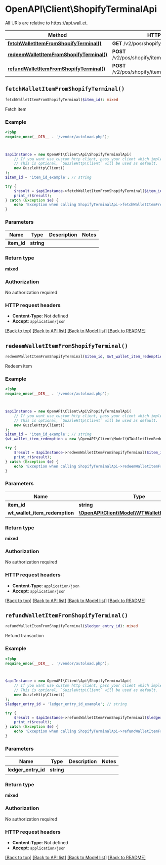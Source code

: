 # OpenAPI\Client\ShopifyTerminalApi

All URIs are relative to https://api.wall.et.

Method | HTTP request | Description
------------- | ------------- | -------------
[**fetchWalletItemFromShopifyTerminal()**](ShopifyTerminalApi.md#fetchWalletItemFromShopifyTerminal) | **GET** /v2/pos/shopify/item/{itemID} | Fetch item
[**redeemWalletItemFromShopifyTerminal()**](ShopifyTerminalApi.md#redeemWalletItemFromShopifyTerminal) | **POST** /v2/pos/shopify/item/redeem/{itemID} | Redeem item
[**refundWalletItemFromShopifyTerminal()**](ShopifyTerminalApi.md#refundWalletItemFromShopifyTerminal) | **POST** /v2/pos/shopify/item/refund/{ledgerEntryID} | Refund transaction


## `fetchWalletItemFromShopifyTerminal()`

```php
fetchWalletItemFromShopifyTerminal($item_id): mixed
```

Fetch item

### Example

```php
<?php
require_once(__DIR__ . '/vendor/autoload.php');



$apiInstance = new OpenAPI\Client\Api\ShopifyTerminalApi(
    // If you want use custom http client, pass your client which implements `GuzzleHttp\ClientInterface`.
    // This is optional, `GuzzleHttp\Client` will be used as default.
    new GuzzleHttp\Client()
);
$item_id = 'item_id_example'; // string

try {
    $result = $apiInstance->fetchWalletItemFromShopifyTerminal($item_id);
    print_r($result);
} catch (Exception $e) {
    echo 'Exception when calling ShopifyTerminalApi->fetchWalletItemFromShopifyTerminal: ', $e->getMessage(), PHP_EOL;
}
```

### Parameters

Name | Type | Description  | Notes
------------- | ------------- | ------------- | -------------
 **item_id** | **string**|  |

### Return type

**mixed**

### Authorization

No authorization required

### HTTP request headers

- **Content-Type**: Not defined
- **Accept**: `application/json`

[[Back to top]](#) [[Back to API list]](../../README.md#endpoints)
[[Back to Model list]](../../README.md#models)
[[Back to README]](../../README.md)

## `redeemWalletItemFromShopifyTerminal()`

```php
redeemWalletItemFromShopifyTerminal($item_id, $wt_wallet_item_redemption): mixed
```

Redeem item

### Example

```php
<?php
require_once(__DIR__ . '/vendor/autoload.php');



$apiInstance = new OpenAPI\Client\Api\ShopifyTerminalApi(
    // If you want use custom http client, pass your client which implements `GuzzleHttp\ClientInterface`.
    // This is optional, `GuzzleHttp\Client` will be used as default.
    new GuzzleHttp\Client()
);
$item_id = 'item_id_example'; // string
$wt_wallet_item_redemption = new \OpenAPI\Client\Model\WTWalletItemRedemption(); // \OpenAPI\Client\Model\WTWalletItemRedemption

try {
    $result = $apiInstance->redeemWalletItemFromShopifyTerminal($item_id, $wt_wallet_item_redemption);
    print_r($result);
} catch (Exception $e) {
    echo 'Exception when calling ShopifyTerminalApi->redeemWalletItemFromShopifyTerminal: ', $e->getMessage(), PHP_EOL;
}
```

### Parameters

Name | Type | Description  | Notes
------------- | ------------- | ------------- | -------------
 **item_id** | **string**|  |
 **wt_wallet_item_redemption** | [**\OpenAPI\Client\Model\WTWalletItemRedemption**](../Model/WTWalletItemRedemption.md)|  |

### Return type

**mixed**

### Authorization

No authorization required

### HTTP request headers

- **Content-Type**: `application/json`
- **Accept**: `application/json`

[[Back to top]](#) [[Back to API list]](../../README.md#endpoints)
[[Back to Model list]](../../README.md#models)
[[Back to README]](../../README.md)

## `refundWalletItemFromShopifyTerminal()`

```php
refundWalletItemFromShopifyTerminal($ledger_entry_id): mixed
```

Refund transaction

### Example

```php
<?php
require_once(__DIR__ . '/vendor/autoload.php');



$apiInstance = new OpenAPI\Client\Api\ShopifyTerminalApi(
    // If you want use custom http client, pass your client which implements `GuzzleHttp\ClientInterface`.
    // This is optional, `GuzzleHttp\Client` will be used as default.
    new GuzzleHttp\Client()
);
$ledger_entry_id = 'ledger_entry_id_example'; // string

try {
    $result = $apiInstance->refundWalletItemFromShopifyTerminal($ledger_entry_id);
    print_r($result);
} catch (Exception $e) {
    echo 'Exception when calling ShopifyTerminalApi->refundWalletItemFromShopifyTerminal: ', $e->getMessage(), PHP_EOL;
}
```

### Parameters

Name | Type | Description  | Notes
------------- | ------------- | ------------- | -------------
 **ledger_entry_id** | **string**|  |

### Return type

**mixed**

### Authorization

No authorization required

### HTTP request headers

- **Content-Type**: Not defined
- **Accept**: `application/json`

[[Back to top]](#) [[Back to API list]](../../README.md#endpoints)
[[Back to Model list]](../../README.md#models)
[[Back to README]](../../README.md)
